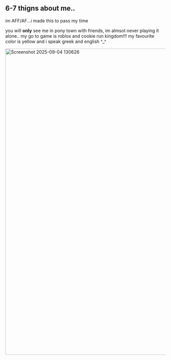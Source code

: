 ## 6-7 thigns about me..
im AFF/AF...i made this to pass my time

you will **only** see me in pony town with friends, im almsot never playing it alone..
my go to game is roblox and cookie run kingdom!!! my favourite color is yellow and i speak greek and english ^_^

<img width="1489" height="961" alt="Screenshot 2025-09-04 130626" src="https://github.com/user-attachments/assets/37ce3b5a-8c90-4d91-969f-a74b60b93d67" />

